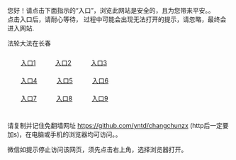 您好！请点击下面指示的“入口”，浏览此网站是安全的，且为您带来平安。。 <br/>
点击入口后，请耐心等待， 过程中可能会出现无法打开的提示，请忽略，最终会进入网站. </br>

法轮大法在长春<br/>
<div style="padding:10px"><a style="margin:20px" target="_blank" href="https://d2fhm5tujsl1iu.cloudfront.net/2Qpsp?knfztkhs" id="ccLink1" rel="nofollow">入口1</a> <a target="_blank" style="margin:20px" href="https://d25cpcyjfx13cx.cloudfront.net/2Qpsp?teedhxf" id="ccLink2" rel="nofollow">入口2</a> <a style="margin:20px" target="_blank" href="https://d1afr5o2y41c5u.cloudfront.net/2Qpsp?ezimzej" id="ccLink3" rel="nofollow">入口3</a></div>

<div style="padding:10px" ><a style="margin:20px" target="_blank" href="https://d2fhm5tujsl1iu.cloudfront.net/2Qpsp?knfztkhs" id="ccLink4" rel="nofollow">入口4</a> <a style="margin:20px" href="https://d25cpcyjfx13cx.cloudfront.net/2Qpsp?teedhxf" target="_blank" id="ccLink5" rel="nofollow">入口5</a> <a style="margin:20px" href="https://d1afr5o2y41c5u.cloudfront.net/2Qpsp?ezimzej" target="_blank" id="ccLink6" rel="nofollow">入口6</a></div>

<div style="padding:10px"><a style="margin:20px" target="_blank" href="https://d2fhm5tujsl1iu.cloudfront.net/2Qpsp?knfztkhs" id="ccLink7" rel="nofollow">入口7</a> <a style="margin:20px" href="https://d25cpcyjfx13cx.cloudfront.net/2Qpsp?teedhxf" target="_blank" id="ccLink8" rel="nofollow">入口8</a> <a style="margin:20px" target="_blank" href="https://d1afr5o2y41c5u.cloudfront.net/2Qpsp?ezimzej" id="ccLink9" rel="nofollow">入口9</a></div>

<br/>



请复制并记住免翻墙网址 https://github.com/yntd/changchunzx (http后一定要加s)，在电脑或手机的浏览器均可访问。。<br/>

微信如提示停止访问该网页，须先点击右上角，选择浏览器打开。
